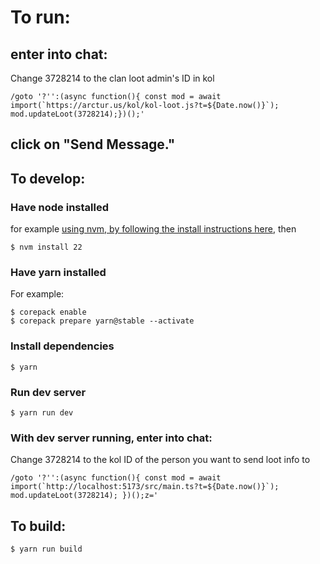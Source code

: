 # To run:
## enter into chat:
Change 3728214 to the clan loot admin's ID in kol

    /goto '?'':(async function(){ const mod = await import(`https://arctur.us/kol/kol-loot.js?t=${Date.now()}`); mod.updateLoot(3728214);})();'

## click on "Send Message."

## To develop:
### Have node installed
for example [using nvm, by following the install instructions here](https://github.com/nvm-sh/nvm), then

    $ nvm install 22

### Have yarn installed
For example:

    $ corepack enable
    $ corepack prepare yarn@stable --activate

### Install dependencies
    $ yarn

### Run dev server
    $ yarn run dev

### With dev server running, enter into chat:
Change 3728214 to the kol ID of the person you want to send loot info to

    /goto '?'':(async function(){ const mod = await import(`http://localhost:5173/src/main.ts?t=${Date.now()}`); mod.updateLoot(3728214); })();z='

## To build:
    $ yarn run build
